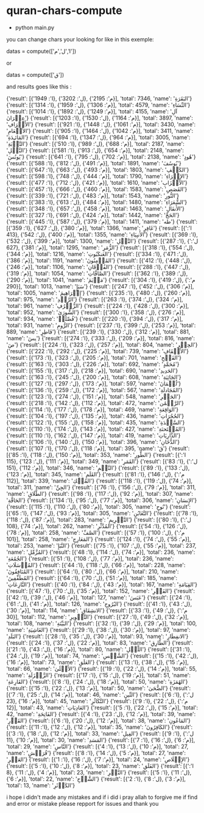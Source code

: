 # quran-chars-compute

* python main.py

you can change chars your looking for like in this exemple:

datas = compute(['ا','ل','م'])

or

datas = compute(['ق'])

and results goes like this :

{'result': [{'ا': 1949}, {'ل': 3202}, {'م': 2195}], 'total': 7346, 'name': 'البَقَرَةِ'}
{'result': [{'ا': 1314}, {'ل': 1959}, {'م': 1306}], 'total': 4579, 'name': 'النِّسَاءِ'}
{'result': [{'ا': 1014}, {'ل': 1892}, {'م': 1249}], 'total': 4155, 'name': 'آلِ عِمۡرَانَ'}
{'result': [{'ا': 1203}, {'ل': 1530}, {'م': 1164}], 'total': 3897, 'name': 'الأَعۡرَافِ'}
{'result': [{'ا': 921}, {'ل': 1448}, {'م': 1061}], 'total': 3430, 'name': 'الأَنۡعَامِ'}
{'result': [{'ا': 905}, {'ل': 1464}, {'م': 1042}], 'total': 3411, 'name': 'المَائـِدَةِ'}
{'result': [{'ا': 694}, {'ل': 1347}, {'م': 964}], 'total': 3005, 'name': 'التَّوۡبَةِ'}
{'result': [{'ا': 510}, {'ل': 989}, {'م': 688}], 'total': 2187, 'name': 'النَّحۡلِ'}
{'result': [{'ا': 581}, {'ل': 913}, {'م': 654}], 'total': 2148, 'name': 'يُونُسَ'}
{'result': [{'ا': 641}, {'ل': 795}, {'م': 702}], 'total': 2138, 'name': 'هُودٍ'}
{'result': [{'ا': 588}, {'ل': 812}, {'م': 491}], 'total': 1891, 'name': 'يُوسُفَ'}
{'result': [{'ا': 647}, {'ل': 663}, {'م': 493}], 'total': 1803, 'name': 'الكَهۡفِ'}
{'result': [{'ا': 598}, {'ل': 748}, {'م': 444}], 'total': 1790, 'name': 'الإِسۡرَاءِ'}
{'result': [{'ا': 477}, {'ل': 712}, {'م': 421}], 'total': 1610, 'name': 'الأَحۡزَابِ'}
{'result': [{'ا': 457}, {'ل': 666}, {'م': 460}], 'total': 1583, 'name': 'القَصَصِ'}
{'result': [{'ا': 339}, {'ل': 721}, {'م': 483}], 'total': 1543, 'name': 'النُّورِ'}
{'result': [{'ا': 383}, {'ل': 613}, {'م': 484}], 'total': 1480, 'name': 'الشُّعَرَاءِ'}
{'result': [{'ا': 348}, {'ل': 657}, {'م': 458}], 'total': 1463, 'name': 'الأَنفَالِ'}
{'result': [{'ا': 327}, {'ل': 691}, {'م': 424}], 'total': 1442, 'name': 'الحَجِّ'}
{'result': [{'ا': 445}, {'ل': 587}, {'م': 379}], 'total': 1411, 'name': 'طه'}
{'result': [{'ا': 359}, {'ل': 627}, {'م': 380}], 'total': 1366, 'name': 'غَافِرٍ'}
{'result': [{'ا': 413}, {'ل': 542}, {'م': 400}], 'total': 1355, 'name': 'الأَنبِيَاءِ'}
{'result': [{'ا': 369}, {'ل': 532}, {'م': 399}], 'total': 1300, 'name': 'النَّمۡلِ'}
{'result': [{'ا': 287}, {'ل': 627}, {'م': 381}], 'total': 1295, 'name': 'الزُّمَرِ'}
{'result': [{'ا': 318}, {'ل': 554}, {'م': 344}], 'total': 1216, 'name': 'العَنكَبُوتِ'}
{'result': [{'ا': 334}, {'ل': 471}, {'م': 386}], 'total': 1191, 'name': 'المُؤۡمِنُونَ'}
{'result': [{'ا': 412}, {'ل': 448}, {'م': 246}], 'total': 1106, 'name': 'الفُرۡقَانِ'}
{'result': [{'ا': 288}, {'ل': 447}, {'م': 319}], 'total': 1054, 'name': 'الصَّافَّاتِ'}
{'result': [{'ا': 362}, {'ل': 389}, {'م': 290}], 'total': 1041, 'name': 'مَرۡيَمَ'}
{'result': [{'ا': 304}, {'ل': 419}, {'م': 290}], 'total': 1013, 'name': 'سَبَإٍ'}
{'result': [{'ا': 247}, {'ل': 452}, {'م': 306}], 'total': 1005, 'name': 'إِبۡرَاهِيمَ'}
{'result': [{'ا': 235}, {'ل': 480}, {'م': 260}], 'total': 975, 'name': 'الرَّعۡدِ'}
{'result': [{'ا': 263}, {'ل': 374}, {'م': 324}], 'total': 961, 'name': 'الزُّخۡرُفِ'}
{'result': [{'ا': 224}, {'ل': 428}, {'م': 300}], 'total': 952, 'name': 'الشُّورَىٰ'}
{'result': [{'ا': 300}, {'ل': 358}, {'م': 276}], 'total': 934, 'name': 'فُصِّلَتۡ'}
{'result': [{'ا': 220}, {'ل': 394}, {'م': 317}], 'total': 931, 'name': 'الرُّومِ'}
{'result': [{'ا': 237}, {'ل': 399}, {'م': 253}], 'total': 889, 'name': 'فَاطِرٍ'}
{'result': [{'ا': 239}, {'ل': 330}, {'م': 312}], 'total': 881, 'name': 'يسٓ'}
{'result': [{'ا': 274}, {'ل': 333}, {'م': 209}], 'total': 816, 'name': 'صٓ'}
{'result': [{'ا': 224}, {'ل': 323}, {'م': 257}], 'total': 804, 'name': 'الحِجۡرِ'}
{'result': [{'ا': 222}, {'ل': 292}, {'م': 225}], 'total': 739, 'name': 'الأَحۡقَافِ'}
{'result': [{'ا': 173}, {'ل': 323}, {'م': 205}], 'total': 701, 'name': 'الفَتۡحِ'}
{'result': [{'ا': 163}, {'ل': 303}, {'م': 226}], 'total': 692, 'name': 'مُحَمَّدٍ'}
{'result': [{'ا': 155}, {'ل': 317}, {'م': 218}], 'total': 690, 'name': 'الحَدِيدِ'}
{'result': [{'ا': 163}, {'ل': 245}, {'م': 200}], 'total': 608, 'name': 'الجَاثِيَةِ'}
{'result': [{'ا': 127}, {'ل': 297}, {'م': 173}], 'total': 597, 'name': 'لُقۡمَانَ'}
{'result': [{'ا': 136}, {'ل': 259}, {'م': 172}], 'total': 567, 'name': 'المُجَادلَةِ'}
{'result': [{'ا': 123}, {'ل': 274}, {'م': 151}], 'total': 548, 'name': 'الحَشۡرِ'}
{'result': [{'ا': 218}, {'ل': 142}, {'م': 112}], 'total': 472, 'name': 'الرَّحۡمَٰن'}
{'result': [{'ا': 114}, {'ل': 177}, {'م': 178}], 'total': 469, 'name': 'الوَاقِعَةِ'}
{'result': [{'ا': 104}, {'ل': 197}, {'م': 135}], 'total': 436, 'name': 'الحُجُرَاتِ'}
{'result': [{'ا': 122}, {'ل': 155}, {'م': 158}], 'total': 435, 'name': 'السَّجۡدَةِ'}
{'result': [{'ا': 110}, {'ل': 174}, {'م': 143}], 'total': 427, 'name': 'المُمۡتَحنَةِ'}
{'result': [{'ا': 110}, {'ل': 162}, {'م': 147}], 'total': 419, 'name': 'الذَّارِيَاتِ'}
{'result': [{'ا': 106}, {'ل': 140}, {'م': 150}], 'total': 396, 'name': 'الدُّخَانِ'}
{'result': [{'ا': 107}, {'ل': 170}, {'م': 118}], 'total': 395, 'name': 'قٓ'}
{'result': [{'ا': 85}, {'ل': 118}, {'م': 150}], 'total': 353, 'name': 'الطُّورِ'}
{'result': [{'ا': 115}, {'ل': 123}, {'م': 111}], 'total': 349, 'name': 'القَمَرِ'}
{'result': [{'ا': 83}, {'ل': 151}, {'م': 112}], 'total': 346, 'name': 'النَّجۡمِ'}
{'result': [{'ا': 89}, {'ل': 133}, {'م': 123}], 'total': 345, 'name': 'القَلَمِ'}
{'result': [{'ا': 81}, {'ل': 146}, {'م': 112}], 'total': 339, 'name': 'المُلۡكِ'}
{'result': [{'ا': 118}, {'ل': 119}, {'م': 74}], 'total': 311, 'name': 'الجِنِّ'}
{'result': [{'ا': 76}, {'ل': 156}, {'م': 79}], 'total': 311, 'name': 'الطَّلَاقِ'}
{'result': [{'ا': 98}, {'ل': 117}, {'م': 92}], 'total': 307, 'name': 'الحَاقَّةِ'}
{'result': [{'ا': 134}, {'ل': 95}, {'م': 77}], 'total': 306, 'name': 'الإِنسَانِ'}
{'result': [{'ا': 115}, {'ل': 110}, {'م': 80}], 'total': 305, 'name': 'نُوحٍ'}
{'result': [{'ا': 65}, {'ل': 147}, {'م': 93}], 'total': 305, 'name': 'التَّغَابُنِ'}
{'result': [{'ا': 78}, {'ل': 118}, {'م': 87}], 'total': 283, 'name': 'التَّحۡرِيمِ'}
{'result': [{'ا': 80}, {'ل': 108}, {'م': 74}], 'total': 262, 'name': 'المُدَّثِّرِ'}
{'result': [{'ا': 54}, {'ل': 126}, {'م': 78}], 'total': 258, 'name': 'الصَّفِّ'}
{'result': [{'ا': 57}, {'ل': 100}, {'م': 101}], 'total': 258, 'name': 'المَعَارِجِ'}
{'result': [{'ا': 124}, {'ل': 74}, {'م': 55}], 'total': 253, 'name': 'النَّبَإِ'}
{'result': [{'ا': 75}, {'ل': 107}, {'م': 55}], 'total': 237, 'name': 'المُزَّمِّلِ'}
{'result': [{'ا': 48}, {'ل': 114}, {'م': 74}], 'total': 236, 'name': 'الجُمُعَةِ'}
{'result': [{'ا': 51}, {'ل': 108}, {'م': 77}], 'total': 236, 'name': 'المُرۡسَلَاتِ'}
{'result': [{'ا': 44}, {'ل': 118}, {'م': 66}], 'total': 228, 'name': 'المُنَافِقُونَ'}
{'result': [{'ا': 64}, {'ل': 80}, {'م': 66}], 'total': 210, 'name': 'المُطَفِّفِينَ'}
{'result': [{'ا': 64}, {'ل': 70}, {'م': 51}], 'total': 185, 'name': 'النَّازِعَاتِ'}
{'result': [{'ا': 40}, {'ل': 84}, {'م': 43}], 'total': 167, 'name': 'القِيَامَةِ'}
{'result': [{'ا': 47}, {'ل': 70}, {'م': 35}], 'total': 152, 'name': 'الفَجۡرِ'}
{'result': [{'ا': 42}, {'ل': 39}, {'م': 46}], 'total': 127, 'name': 'عَبَسَ'}
{'result': [{'ا': 24}, {'ل': 61}, {'م': 41}], 'total': 126, 'name': 'البُرُوجِ'}
{'result': [{'ا': 41}, {'ل': 43}, {'م': 30}], 'total': 114, 'name': 'الانشِقَاقِ'}
{'result': [{'ا': 33}, {'ل': 49}, {'م': 30}], 'total': 112, 'name': 'التَّكۡوِيرِ'}
{'result': [{'ا': 27}, {'ل': 49}, {'م': 32}], 'total': 108, 'name': 'البَيِّنَةِ'}
{'result': [{'ا': 32}, {'ل': 39}, {'م': 29}], 'total': 100, 'name': 'الغَاشِيَةِ'}
{'result': [{'ا': 29}, {'ل': 38}, {'م': 30}], 'total': 97, 'name': 'البَلَدِ'}
{'result': [{'ا': 28}, {'ل': 35}, {'م': 30}], 'total': 93, 'name': 'الانفِطَارِ'}
{'result': [{'ا': 24}, {'ل': 37}, {'م': 22}], 'total': 83, 'name': 'الطَّارِقِ'}
{'result': [{'ا': 21}, {'ل': 43}, {'م': 16}], 'total': 80, 'name': 'اللَّيۡلِ'}
{'result': [{'ا': 31}, {'ل': 24}, {'م': 19}], 'total': 74, 'name': 'الشَّمۡسِ'}
{'result': [{'ا': 15}, {'ل': 42}, {'م': 16}], 'total': 73, 'name': 'العَلَقِ'}
{'result': [{'ا': 13}, {'ل': 38}, {'م': 15}], 'total': 66, 'name': 'الأَعۡلَىٰ'}
{'result': [{'ا': 19}, {'ل': 22}, {'م': 14}], 'total': 55, 'name': 'الزَّلۡزَلَةِ'}
{'result': [{'ا': 17}, {'ل': 15}, {'م': 19}], 'total': 51, 'name': 'القَارِعَةِ'}
{'result': [{'ا': 8}, {'ل': 24}, {'م': 18}], 'total': 50, 'name': 'الهُمَزَةِ'}
{'result': [{'ا': 15}, {'ل': 22}, {'م': 13}], 'total': 50, 'name': 'الضُّحَىٰ'}
{'result': [{'ا': 7}, {'ل': 25}, {'م': 14}], 'total': 46, 'name': 'التِّينِ'}
{'result': [{'ا': 6}, {'ل': 23}, {'م': 16}], 'total': 45, 'name': 'التَّكَاثُرِ'}
{'result': [{'ا': 9}, {'ل': 22}, {'م': 12}], 'total': 43, 'name': 'العَادِيَاتِ'}
{'result': [{'ا': 5}, {'ل': 22}, {'م': 15}], 'total': 42, 'name': 'الفَاتِحَةِ'}
{'result': [{'ا': 4}, {'ل': 23}, {'م': 12}], 'total': 39, 'name': 'القَدۡرِ'}
{'result': [{'ا': 6}, {'ل': 20}, {'م': 12}], 'total': 38, 'name': 'المَاعُونِ'}
{'result': [{'ا': 11}, {'ل': 12}, {'م': 12}], 'total': 35, 'name': 'الكَافِرُونَ'}
{'result': [{'ا': 3}, {'ل': 18}, {'م': 12}], 'total': 33, 'name': 'الفِيلِ'}
{'result': [{'ا': 9}, {'ل': 11}, {'م': 10}], 'total': 30, 'name': 'المَسَدِ'}
{'result': [{'ا': 7}, {'ل': 16}, {'م': 6}], 'total': 29, 'name': 'النَّاسِ'}
{'result': [{'ا': 4}, {'ل': 13}, {'م': 10}], 'total': 27, 'name': 'قُرَيۡشٍ'}
{'result': [{'ا': 8}, {'ل': 14}, {'م': 5}], 'total': 27, 'name': 'العَصۡرِ'}
{'result': [{'ا': 1}, {'ل': 16}, {'م': 7}], 'total': 24, 'name': 'الإِخۡلَاصِ'}
{'result': [{'ا': 5}, {'ل': 10}, {'م': 8}], 'total': 23, 'name': 'الفَلَقِ'}
{'result': [{'ا': 8}, {'ل': 11}, {'م': 4}], 'total': 23, 'name': 'النَّصۡرِ'}
{'result': [{'ا': 5}, {'ل': 11}, {'م': 6}], 'total': 22, 'name': 'الشَّرۡحِ'}
{'result': [{'ا': 2}, {'ل': 8}, {'م': 3}], 'total': 13, 'name': 'الكَوۡثَرِ'}


i hope i didn't made any mistakes and if i did i pray allah to forgive me
if find and error or mistake please repport for issues and thank you
